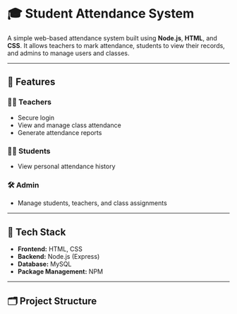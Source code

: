 # 🎓 Student Attendance System

A simple web-based attendance system built using **Node.js**, **HTML**, and **CSS**. It allows teachers to mark attendance, students to view their records, and admins to manage users and classes.

---

## 📌 Features

### 👨‍🏫 Teachers
- Secure login
- View and manage class attendance
- Generate attendance reports

### 👩‍🎓 Students
- View personal attendance history

### 🛠 Admin
- Manage students, teachers, and class assignments

---

## 🧱 Tech Stack

- **Frontend:** HTML, CSS
- **Backend:** Node.js (Express)
- **Database:** MySQL
- **Package Management:** NPM

---

## 🗂️ Project Structure

